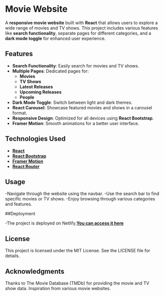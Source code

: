 # Movie Website

A **responsive movie website** built with **React** that allows users to explore a wide range of movies and TV shows. This project includes various features like **search functionality**, separate pages for different categories, and a **dark mode toggle** for enhanced user experience.

## Features

- **Search Functionality**: Easily search for movies and TV shows.
- **Multiple Pages**: Dedicated pages for:
  - **Movies**
  - **TV Shows**
  - **Latest Releases**
  - **Upcoming Releases**
  - **People**
- **Dark Mode Toggle**: Switch between light and dark themes.
- **React Carousel**: Showcase featured movies and shows in a carousel format.
- **Responsive Design**: Optimized for all devices using **React Bootstrap**.
- **Framer Motion**: Smooth animations for a better user interface.

## Technologies Used

- [**React**](https://reactjs.org/)
- [**React Bootstrap**](https://react-bootstrap.github.io/)
- [**Framer Motion**](https://www.framer.com/motion/)
- [**React Router**](https://reactrouter.com/)

## Usage

-Navigate through the website using the navbar.
-Use the search bar to find specific movies or TV shows.
-Enjoy browsing through various categories and features.

##Deployment

-The project is deployed on Netlify.[**You can access it here**](https://rk-movie-website.netlify.app/)

## License

This project is licensed under the MIT License. See the LICENSE file for details.

## Acknowledgments

Thanks to The Movie Database (TMDb) for providing the movie and TV show data.
Inspiration from various movie websites.
